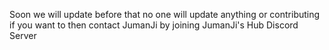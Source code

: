 Soon we will update before that no one will update anything or contributing if you want to then contact JumanJi by joining JumanJi's Hub Discord Server

